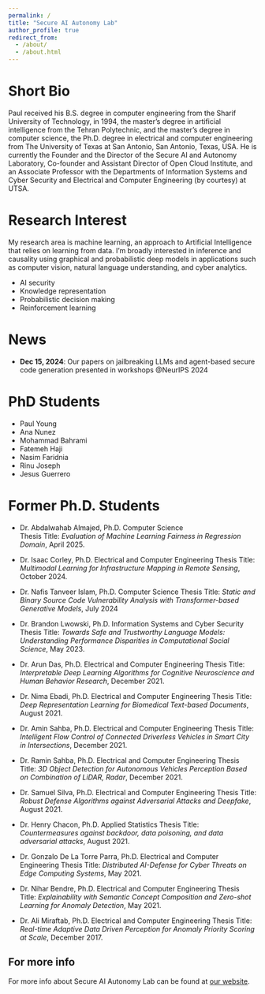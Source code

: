 ```yaml
---
permalink: /
title: "Secure AI Autonomy Lab"
author_profile: true
redirect_from:
  - /about/
  - /about.html
---
```


# Short Bio

Paul received his B.S. degree in computer engineering from the Sharif University of Technology, in 1994, the master’s degree in artificial intelligence from the Tehran Polytechnic, and the master’s degree in computer science, the Ph.D. degree in electrical and computer engineering from The University of Texas at San Antonio, San Antonio, Texas, USA. He is currently the Founder and the Director of the Secure AI and Autonomy Laboratory, Co-founder and Assistant Director of Open Cloud Institute, and an Associate Professor with the Departments of Information Systems and Cyber Security and Electrical and Computer Engineering (by courtesy) at UTSA.

# Research Interest

My research area is machine learning, an approach to Artificial Intelligence that relies on learning from data. I’m broadly interested in inference and causality using graphical and probabilistic deep models in applications such as computer vision, natural language understanding, and cyber analytics.

- AI security
- Knowledge representation
- Probabilistic decision making
- Reinforcement learning

# News


- **Dec 15, 2024**: Our papers on jailbreaking LLMs and agent-based secure code generation presented in workshops @NeurIPS 2024


# PhD Students

- Paul Young
- Ana Nunez
- Mohammad Bahrami
- Fatemeh Haji
- Nasim Faridnia
- Rinu Joseph
- Jesus Guerrero

# Former Ph.D. Students

- Dr. Abdalwahab Almajed, Ph.D. Computer Science  
  Thesis Title: _Evaluation of Machine Learning Fairness in Regression Domain_, April 2025.

- Dr. Isaac Corley, Ph.D. Electrical and Computer Engineering
  Thesis Title: _Multimodal Learning for Infrastructure Mapping in Remote Sensing_, October 2024.

- Dr. Nafis Tanveer Islam, Ph.D. Computer Science
  Thesis Title: _Static and Binary Source Code Vulnerability Analysis with Transformer-based Generative Models_, July 2024

- Dr. Brandon Lwowski, Ph.D. Information Systems and Cyber Security
  Thesis Title: _Towards Safe and Trustworthy Language Models: Understanding Performance Disparities in Computational Social Science_, May 2023.

- Dr. Arun Das, Ph.D. Electrical and Computer Engineering
  Thesis Title: _Interpretable Deep Learning Algorithms for Cognitive Neuroscience and Human Behavior Research_, December 2021.

- Dr. Nima Ebadi, Ph.D. Electrical and Computer Engineering
  Thesis Title: _Deep Representation Learning for Biomedical Text-based Documents_, August 2021.

- Dr. Amin Sahba, Ph.D. Electrical and Computer Engineering
  Thesis Title: _Intelligent Flow Control of Connected Driverless Vehicles in Smart City in Intersections_, December 2021.

- Dr. Ramin Sahba, Ph.D. Electrical and Computer Engineering
  Thesis Title: _3D Object Detection for Autonomous Vehicles Perception Based on Combination of LiDAR, Radar_, December 2021.

- Dr. Samuel Silva, Ph.D. Electrical and Computer Engineering
  Thesis Title: _Robust Defense Algorithms against Adversarial Attacks and Deepfake_, August 2021.

- Dr. Henry Chacon, Ph.D. Applied Statistics
  Thesis Title: _Countermeasures against backdoor, data poisoning, and data adversarial attacks_, August 2021.

- Dr. Gonzalo De La Torre Parra, Ph.D. Electrical and Computer Engineering
  Thesis Title: _Distributed AI-Defense for Cyber Threats on Edge Computing Systems_, May 2021.

- Dr. Nihar Bendre, Ph.D. Electrical and Computer Engineering
  Thesis Title: _Explainability with Semantic Concept Composition and Zero-shot Learning for Anomaly Detection_, May 2021.

- Dr. Ali Miraftab, Ph.D. Electrical and Computer Engineering
  Thesis Title: _Real-time Adaptive Data Driven Perception for Anomaly Priority Scoring at Scale_, December 2017.

## For more info

For more info about Secure AI Autonomy Lab can be found at [our website](https://vohongthinh2011.github.io/PeymanNajafirad/).
